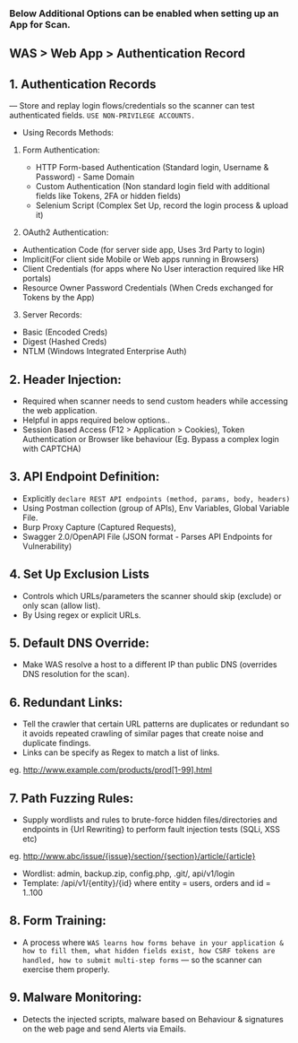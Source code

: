 ### Below Additional Options can be enabled when setting up an App for Scan.

## WAS > Web App > Authentication Record

## 1. Authentication Records 
— Store and replay login flows/credentials so the scanner can test authenticated fields. `USE NON-PRIVILEGE ACCOUNTS.`
- Using Records Methods:
1. Form Authentication:
    - HTTP Form-based Authentication (Standard login, Username & Password) - Same Domain
    - Custom Authentication (Non standard login field with additional fields like Tokens, 2FA or hidden fields)
    - Selenium Script (Complex Set Up, record the login process & upload it)

2. OAuth2 Authentication:
- Authentication Code (for server side app, Uses 3rd Party to login)
- Implicit(For client side Mobile or Web apps running in Browsers)
- Client Credentials (for apps where No User interaction required like HR portals)
- Resource Owner Password Credentials (When Creds exchanged for Tokens by the App)

3. Server Records:
- Basic (Encoded Creds)
- Digest (Hashed Creds)
- NTLM (Windows Integrated Enterprise Auth)

## 2. Header Injection:
- Required when scanner needs to send custom headers while accessing the web application.
- Helpful in apps required below options..
- Session Based Access (F12 > Application > Cookies), Token Authentication or Browser like behaviour (Eg. Bypass a complex login with CAPTCHA)


## 3. API Endpoint Definition:
- Explicitly `declare REST API endpoints (method, params, body, headers)`
- Using Postman collection (group of APIs), Env Variables, Global Variable File.
- Burp Proxy Capture (Captured Requests),
- Swagger 2.0/OpenAPI File (JSON format - Parses API Endpoints for Vulnerability)


## 4. Set Up Exclusion Lists
- Controls which URLs/parameters the scanner should skip (exclude) or only scan (allow list). 
- By Using regex or explicit URLs.

## 5. Default DNS Override:
- Make WAS resolve a host to a different IP than public DNS (overrides DNS resolution for the scan).

## 6. Redundant Links:
- Tell the crawler that certain URL patterns are duplicates or redundant so it avoids repeated crawling of similar pages that create noise and duplicate findings.
- Links can be specify as Regex to match a list of links.

eg. http://www.example.com/products/prod[1-99].html

## 7. Path Fuzzing Rules:
- Supply wordlists and rules to brute-force hidden files/directories and endpoints in {Url Rewriting} to perform fault injection tests (SQLi, XSS etc)

eg. http://www.abc/issue/{issue}/section/{section}/article/{article}
- Wordlist: admin, backup.zip, config.php, .git/, api/v1/login
- Template: /api/v1/{entity}/{id} where entity = users, orders and id = 1..100

## 8. Form Training:
- A process where `WAS learns how forms behave in your application & how to fill them, what hidden fields exist, how CSRF tokens are handled, how to submit multi-step forms` — so the scanner can exercise them properly.

## 9. Malware Monitoring:
- Detects the injected scripts, malware based on Behaviour & signatures on the web page and send Alerts via Emails.
